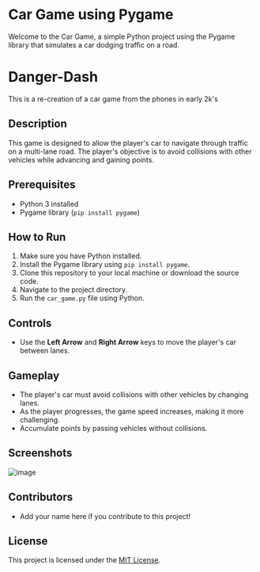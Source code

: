 # Car Game using Pygame

Welcome to the Car Game, a simple Python project using the Pygame library that simulates a car dodging traffic on a road.

# Danger-Dash

This is a re-creation of a car game from the phones in early 2k's

## Description

This game is designed to allow the player's car to navigate through traffic on a multi-lane road. The player's objective is to avoid collisions with other vehicles while advancing and gaining points.

## Prerequisites

- Python 3 installed
- Pygame library (`pip install pygame`)

## How to Run

1. Make sure you have Python installed.
2. Install the Pygame library using `pip install pygame`.
3. Clone this repository to your local machine or download the source code.
4. Navigate to the project directory.
5. Run the `car_game.py` file using Python.

## Controls

- Use the **Left Arrow** and **Right Arrow** keys to move the player's car between lanes.

## Gameplay

- The player's car must avoid collisions with other vehicles by changing lanes.
- As the player progresses, the game speed increases, making it more challenging.
- Accumulate points by passing vehicles without collisions.

## Screenshots

![image](https://github.com/Asman2010/Danger-Dash/assets/142419243/2d628c49-2dda-4159-bf8f-95b5cf1f57b3)

## Contributors

- Add your name here if you contribute to this project!

## License

This project is licensed under the [MIT License](LICENSE).

